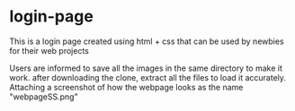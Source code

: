# login-page
This is a login page created using html + css that can be used by newbies for their web projects

Users are informed to save all the images in the same directory to make it work. after downloading the clone, extract all the files to load it accurately.
Attaching a screenshot of how the webpage looks as the name "webpageSS.png"
